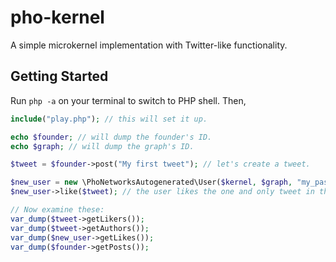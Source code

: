 # pho-kernel

A simple microkernel implementation with Twitter-like functionality.

## Getting Started

Run ```php -a``` on your terminal to switch to PHP shell. Then,

```php
include("play.php"); // this will set it up.

echo $founder; // will dump the founder's ID.
echo $graph; // will dump the graph's ID.

$tweet = $founder->post("My first tweet"); // let's create a tweet.

$new_user = new \PhoNetworksAutogenerated\User($kernel, $graph, "my_password"); // let's create our first user object.
$new_user->like($tweet); // the user likes the one and only tweet in the graph.

// Now examine these:
var_dump($tweet->getLikers());
var_dump($tweet->getAuthors());
var_dump($new_user->getLikes());
var_dump($founder->getPosts());
```

